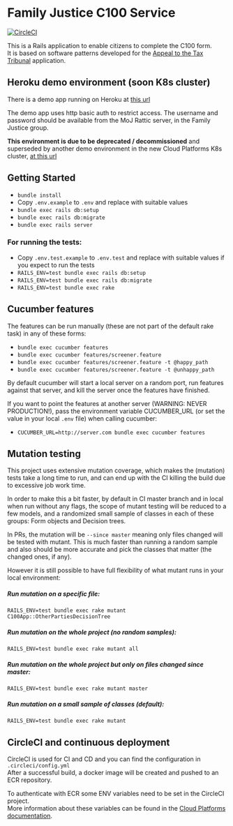 # Family Justice C100 Service

[![CircleCI](https://circleci.com/gh/ministryofjustice/c100-application.svg?style=svg)](https://circleci.com/gh/ministryofjustice/c100-application)

This is a Rails application to enable citizens to complete the C100 form.  
It is based on software patterns developed for the [Appeal to the Tax Tribunal][taxtribs] application.

## Heroku demo environment (soon K8s cluster)

There is a demo app running on Heroku at [this url][heroku-staging]

The demo app uses http basic auth to restrict access. The username and
password should be available from the MoJ Rattic server, in the Family Justice group.

**This environment is due to be deprecated / decommissioned** and superseded by another demo environment 
in the new Cloud Platforms K8s cluster, [at this url][k8s-staging]

## Getting Started

* `bundle install`
* Copy `.env.example` to `.env` and replace with suitable values
* `bundle exec rails db:setup`
* `bundle exec rails db:migrate`
* `bundle exec rails server`

### For running the tests:

* Copy `.env.test.example` to `.env.test` and replace with suitable values if you expect to run the tests
* `RAILS_ENV=test bundle exec rails db:setup`
* `RAILS_ENV=test bundle exec rails db:migrate`
* `RAILS_ENV=test bundle exec rake`

## Cucumber features

The features can be run manually (these are not part of the default rake task) in any of these forms:

* `bundle exec cucumber features`
* `bundle exec cucumber features/screener.feature`
* `bundle exec cucumber features/screener.feature -t @happy_path`
* `bundle exec cucumber features/screener.feature -t @unhappy_path`

By default cucumber will start a local server on a random port, run features against that server, and kill the server once the features have finished.

If you want to point the features at another server (WARNING: NEVER PRODUCTION!), pass the environment variable CUCUMBER_URL (or set the value in your local `.env` file) when calling cucumber:

* `CUCUMBER_URL=http://server.com bundle exec cucumber features`

## Mutation testing

This project uses extensive mutation coverage, which makes the (mutation) tests take a long time to run, and can end up with the CI killing the build due to excessive job work time.

In order to make this a bit faster, by default in CI master branch and in local when run without any flags, the scope of mutant testing will be reduced to a few models, and a randomized small sample of classes in each of these groups: Form objects and Decision trees.

In PRs, the mutation will be `--since master` meaning only files changed will be tested with mutant. This is much faster than running a random sample and also should be more accurate and pick the classes that matter (the changed ones, if any).

However it is still possible to have full flexibility of what mutant runs in your local environment:

##### Run mutation on a specific file:
`RAILS_ENV=test bundle exec rake mutant C100App::OtherPartiesDecisionTree`

##### Run mutation on the whole project (no random samples):
`RAILS_ENV=test bundle exec rake mutant all`

##### Run mutation on the whole project but only on files changed since master:
`RAILS_ENV=test bundle exec rake mutant master`

##### Run mutation on a small sample of classes (default):
`RAILS_ENV=test bundle exec rake mutant`


## CircleCI and continuous deployment

CircleCI is used for CI and CD and you can find the configuration in `.circleci/config.yml`  
After a successful build, a docker image will be created and pushed to an ECR repository.  

To authenticate with ECR some ENV variables need to be set in the CircleCI project.  
More information about these variables can be found in the [Cloud Platforms documentation][cloud-docs].

[taxtribs]: https://github.com/ministryofjustice/tax-tribunals-datacapture
[heroku-staging]: https://c100-staging.herokuapp.com
[k8s-staging]: https://c100-application-staging.apps.cloud-platform-live-0.k8s.integration.dsd.io
[cloud-docs]: https://ministryofjustice.github.io/cloud-platform-user-docs/02-deploying-an-app/004-use-circleci-to-upgrade-app
